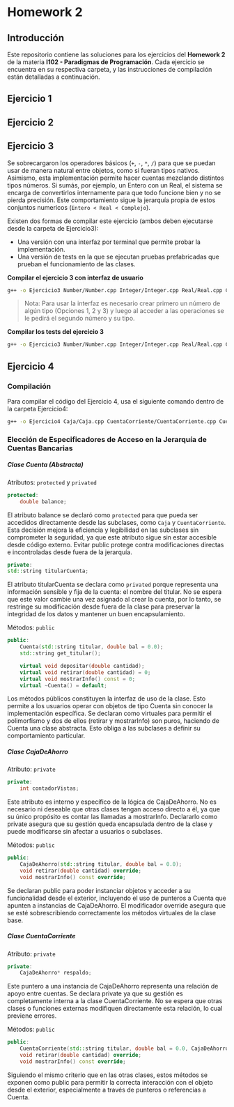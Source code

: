 # Homework 2

## Introducción
Este repositorio contiene las soluciones para los ejercicios del **Homework 2** de la materia **I102 - Paradigmas de Programación**. Cada ejercicio se encuentra en su respectiva carpeta, y las instrucciones de compilación están detalladas a continuación.


## Ejercicio 1

## Ejercicio 2

## Ejercicio 3
 Se sobrecargaron los operadores básicos (`+`, `-`, `*`, `/`) para que se puedan usar de manera natural entre objetos, como si fueran tipos nativos. Asimismo, esta implementación permite hacer cuentas mezclando distintos tipos números. Si sumás, por ejemplo, un Entero con un Real, el sistema se encarga de convertirlos internamente para que todo funcione bien y no se pierda precisión. Este comportamiento sigue la jerarquía propia de estos conjuntos numericos (`Entero < Real < Complejo`).

Existen dos formas de compilar este ejercicio (ambos deben ejecutarse desde la carpeta de Ejercicio3):
- Una versión con una interfaz por terminal que permite probar la implementación.
- Una versión de tests en la que se ejecutan pruebas prefabricadas que prueban el funcionamiento de las clases.

**Compilar el ejercicio 3 con interfaz de usuario**
```bash
g++ -o Ejercicio3 Number/Number.cpp Integer/Integer.cpp Real/Real.cpp Complex/Complex.cpp Menu.cpp
```
> Nota: Para usar la interfaz es necesario crear primero un número de algún tipo (Opciones 1, 2 y 3) y luego al acceder a las operaciones se le pedirá el segundo número y su tipo.

**Compilar los tests del ejercicio 3**
```bash
g++ -o Ejercicio3 Number/Number.cpp Integer/Integer.cpp Real/Real.cpp Complex/Complex.cpp Tests.cpp
```

## Ejercicio 4

### **Compilación**
Para compilar el código del Ejercicio 4, usa el siguiente comando dentro de la carpeta Ejercicio4:

```bash
g++ -o Ejercicio4 Caja/Caja.cpp CuentaCorriente/CuentaCorriente.cpp Cuenta/Cuenta.cpp BancoTest.cpp
```

### Elección de Especificadores de Acceso en la Jerarquía de Cuentas Bancarias

##### Clase Cuenta (Abstracta)
Atributos: `protected` y `privated`

```cpp
protected:
    double balance;
```

El atributo balance se declaró como `protected` para que pueda ser accedidos directamente desde las subclases, como `Caja` y `CuentaCorriente`. Esta decisión mejora la eficiencia y legibilidad en las subclases sin comprometer la seguridad, ya que este atributo sigue sin estar accesible desde código externo. Evitar public protege contra modificaciones directas e incontroladas desde fuera de la jerarquía.

```cpp
private:
std::string titularCuenta;
```

El atributo titularCuenta se declara como `privated` porque representa una información sensible y fija de la cuenta: el nombre del titular. No se espera que este valor cambie una vez asignado al crear la cuenta, por lo tanto, se restringe su modificación desde fuera de la clase para preservar la integridad de los datos y mantener un buen encapsulamiento.

Métodos: `public`

```cpp
public:
    Cuenta(std::string titular, double bal = 0.0);
    std::string get_titular();

    virtual void depositar(double cantidad);
    virtual void retirar(double cantidad) = 0;
    virtual void mostrarInfo() const = 0;
    virtual ~Cuenta() = default;
```

Los métodos públicos constituyen la interfaz de uso de la clase. Esto permite a los usuarios operar con objetos de tipo Cuenta sin conocer la implementación específica. Se declaran como virtuales para permitir el polimorfismo y dos de ellos (retirar y mostrarInfo) son puros, haciendo de Cuenta una clase abstracta. Esto obliga a las subclases a definir su comportamiento particular.

##### Clase CajaDeAhorro
Atributo: `private`

```cpp
private:
    int contadorVistas;
```

Este atributo es interno y específico de la lógica de CajaDeAhorro. No es necesario ni deseable que otras clases tengan acceso directo a él, ya que su único propósito es contar las llamadas a mostrarInfo. Declararlo como private asegura que su gestión queda encapsulada dentro de la clase y puede modificarse sin afectar a usuarios o subclases.

Métodos: `public`

```cpp
public:
    CajaDeAhorro(std::string titular, double bal = 0.0);
    void retirar(double cantidad) override;
    void mostrarInfo() const override;
```

Se declaran public para poder instanciar objetos y acceder a su funcionalidad desde el exterior, incluyendo el uso de punteros a Cuenta que apunten a instancias de CajaDeAhorro. El modificador override asegura que se esté sobrescribiendo correctamente los métodos virtuales de la clase base.

##### Clase CuentaCorriente
Atributo: `private`

```cpp
private:
    CajaDeAhorro* respaldo;
```

Este puntero a una instancia de CajaDeAhorro representa una relación de apoyo entre cuentas. Se declara private ya que su gestión es completamente interna a la clase CuentaCorriente. No se espera que otras clases o funciones externas modifiquen directamente esta relación, lo cual previene errores.

Métodos: `public`

```cpp
public:
    CuentaCorriente(std::string titular, double bal = 0.0, CajaDeAhorro* respaldo = nullptr);
    void retirar(double cantidad) override;
    void mostrarInfo() const override;
```

Siguiendo el mismo criterio que en las otras clases, estos métodos se exponen como public para permitir la correcta interacción con el objeto desde el exterior, especialmente a través de punteros o referencias a Cuenta.